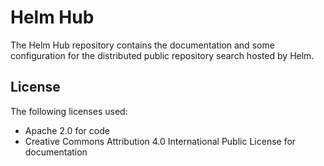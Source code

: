 # Helm Hub

The Helm Hub repository contains the documentation and some configuration for the
distributed public repository search hosted by Helm.

## License

The following licenses used:

* Apache 2.0 for code
* Creative Commons Attribution 4.0 International Public License for documentation